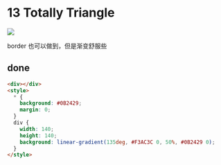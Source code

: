 # 13 Totally Triangle

![](https://raw.githubusercontent.com/sari3l/css_battle/main/media/16772052700393/16772052875817.png)

border 也可以做到，但是渐变舒服些

## done

```html
<div></div>
<style>
  * {
    background: #0B2429;
    margin: 0;
  }
  div {
    width: 140;
    height: 140;
    background: linear-gradient(135deg, #F3AC3C 0, 50%, #0B2429 0);
  }
</style>
```